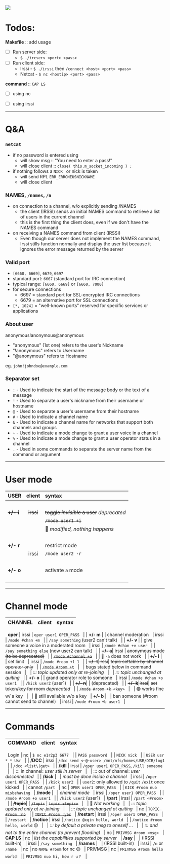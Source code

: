 ![](https://img.shields.io/badge/C++-Internet&nbsp;Relay&nbsp;Chat-red.svg?style=flat&logo=c%2B%2B)


# Todos:

__Makefile__ :: add usage
- [ ] Run server side:
  - `$ ./ircserv <port> <pass>`
- [ ] Run client side:
  - Irssi - `$ ./irssi` then `/connect <host> <port> <pass>`
  - Netcat - `$ nc <hostip> <port> <pass>`

__command__ :: `CAP LS` 
- [ ] using nc
- [ ] using irssi


---


# Q&A

### `netcat`
- if no password is entered using
  - will show msg :: "You need to enter a pass!"
  - will close client :: `close( this.m_socket_incoming ) ;`
- if nothing follows a `NICK ` or nick is taken
  - will send RPL `ERR_ERRONEUSNICKNAME`
  - will close client


### NAMES, `/names`, `/n`

- on connection to a channel, w/o explicitly sending /NAMES
  - the client (IRSSI) sends an initial NAMES command to retrieve a list of users in the current channel
  - this is the first thing the client does, even if we don't have the NAMES command
- on receiving a NAMES command from client (IRSSI)
  - Even though our server does not implement the NAMES command, Irssi stills function normally and display the user list because it ignores the error message returned by the server


### Valid port

- `[6660, 6669]`, `6679`, `6697`
- standard port: `6667` (standard port for IRC connection)
- typical range: `[6660, 6669]` or `[6660, 7000]`
- for secure connections
  - 6697 = standard port for SSL-encrypted IRC connections
  - 6679 = an alternative port for SSL connections
- `[*, 1024]` = "well-known ports" reserved for specific services or applications


### About user

anonymous!anonymous@anonymous
- "anonymous" (1st one) refers to the user's Nickname
- "!anonymous" refers to Username
- "@anonymous" refers to Hostname

eg. `john!johndoe@example.com`


### Separator set

- `:` - Used to indicate the start of the message body or the text of a message
- `!` - Used to separate a user's nickname from their username or hostname
- `@` - Used to separate a user's username from their hostname
- `#` - Used to indicate a channel name
- `&` - Used to indicate a channel name for networks that support both channels and groups
- `+` - Used to indicate a mode change to grant a user voice in a channel
- `%` - Used to indicate a mode change to grant a user operator status in a channel
- `.` - Used in some commands to separate the server name from the command or argument


---


# User mode

USER         | client | syntax
:----------- | :----: | :-
&nbsp;       |
~~__+/- i__~~|~~irssi~~| ~~toggle *invisible* a user~~ _deprecated_
&nbsp;       |        | ~~`/mode user1 +i`~~
&nbsp;       | &nbsp; | :red_circle: _modified, nothing happens_
&nbsp;       |        | 
__+/- r__    |        | restrict mode
&nbsp;       | irssi  | `/mode user2 -r`
&nbsp;       | 
__+/- o__    |        | activate `a` mode
&nbsp;       | 


---


# Channel mode

CHANNEL      | client | syntax
:----------- | :----: | :-
&nbsp;
__oper__     | irssi  | `oper user1 OPER_PASS`
&nbsp;       |        | 
__+/- m__    |        | channel moderation
&nbsp;       | irssi  | `/mode #chan +m`
&nbsp;       |        | `/say something` (user2 can't talk)
&nbsp;       |        | 
__+/- v__    |        | give someone a voice in a moderated room
&nbsp;       | irssi  | `/mode #chan +v user`
&nbsp;       |        | `/say something else` (now user2 can talk)
&nbsp;       |        | 
~~__+/- a__~~| irssi  | ~~anonymous mode (to be deprecated)~~
&nbsp;       |        | ~~`/mode #channel +a`~~
&nbsp;       |        | :red_circle: `-a` does not work
&nbsp;       |        | 
__+/- l__    | &nbsp; | set limit
&nbsp;       | irssi  | `/mode #room +l 1`
&nbsp;       |        |
~~__+/- t__~~|~~irssi~~| ~~topic settable by channel operator only~~
&nbsp;       |        | ~~`/mode #room +t`~~
&nbsp;       | &nbsp; | bugs stated below in command session
&nbsp;       | &nbsp; | _::: topic updated only at re-joining_
&nbsp;       | &nbsp; | _::: topic unchanged at quiting_
&nbsp;       |        | 
__+/- o__    |        | grand operator role to someone 
&nbsp;       | irssi  | `/mode #chan +o user1`
&nbsp;       |        | `/kick user2` (user1)
&nbsp;       |        | 
~~__+/- n__~~|        | (deprecated)
&nbsp;       |        | 
~~__+/- k__~~|~~irssi~~| ~~set token/key for room~~ _deprecated_
&nbsp;       |        | ~~`/mode #room +k <key>`~~
&nbsp;       | &nbsp; | :green_circle: works fine w/ a key
&nbsp;       | &nbsp; | :red_circle: still available w/o a key
&nbsp;       |
__+/- b__    | &nbsp; | ban someone (#room cannot send to channel)
&nbsp;       | irssi  | `/mode #room +b user1`
&nbsp;       |


---


# Commands

COMMAND      | client | syntax
:----------- | :----: | :-
&nbsp;
Login        | nc     | `$ nc e1r2p3 6677`
&nbsp;       |        | `PASS password`
&nbsp;       |        | `NICK nick`
&nbsp;       |        | `USER usr * * Usr`
&nbsp;       |        | 
__/DCC__     | irssi  | `/dcc send <~@~user> /mnt/nfs/homes/USR/DIR/log1`
&nbsp;       |        | `/dcc <list\|get>`
&nbsp;       |        | 
__/kill__    | irssi  | `/oper user1 OPER_PASS`, `/kill someone`
&nbsp;       | &nbsp; | ::: in channel: _user still in server_
&nbsp;       | &nbsp; | ::: out of channel: _user disconnected_
&nbsp;       |        |
__/kick__    | &nbsp; | _must be done inside a channel_
&nbsp;       | irssi  | `/oper user1 OPER_PASS` 
&nbsp;       |        | `/kick user2`
&nbsp;       |        | `user2`: only allowed to `/quit` `/exit` once kicked
&nbsp;       |        | cannot `/part`
&nbsp;       | nc     | `OPER user1 OPER_PASS`
&nbsp;       |        | `KICK #room nuo misbehaving`
&nbsp;       | 
__/mode__    | &nbsp; | _channel mode_
&nbsp;       | irssi  | `/oper user1 OPER_PASS`
&nbsp;       |        | `/mode #room +o user1`
&nbsp;       |        | `/kick user2` (user1)
&nbsp;       |
__/part__    | irssi  | `/part <#room>`
&nbsp;       |        |
~~__/topic__~~|       | ~~`/topic`~~ | ~~`topic <topic>`~~
&nbsp;       | &nbsp; | :red_circle: _Not working_
&nbsp;       | &nbsp; | _::: topic updated only at re-joining_
&nbsp;       | &nbsp; | _::: topic unchanged at quiting_
&nbsp;       | ~~nc~~ | ~~`TOPIC #room :no`~~
&nbsp;       |        | ~~`TOPIC #room :yes`~~
&nbsp;       | 
__/restart__ | irssi  | `/oper user1 OPER_PASS`
&nbsp;       |        | `/restart`
&nbsp;       | 
__/notice__  | irssi  | `/notice @xqin hello, world`
&nbsp;       |        | `/notice #room hello, world` :yellow_circle:
&nbsp;       | &nbsp; | _::: by default a private msg to oneself ..._
&nbsp;       | &nbsp; | _::: and not to the entire channel (to prevent flooding)_
&nbsp;       | nc     | `PRIVMSG #room <msg>`
&nbsp;       | 
__CAP LS__   | nc     | _list the capabilities supported by server_ 
&nbsp;       | 
__/say__     | &nbsp; | (IRSSI built-in)
&nbsp;       | irssi  | `/say something`
&nbsp;       | 
__/names__   | &nbsp; | (IRSSI built-in)
&nbsp;       | irssi  | `/n` or `/name`
&nbsp;       | nc     | no `NAME #room` for nc :yellow_circle:
&nbsp;       | 
PRIVMSG      | nc     | `PRIVMSG #room hello world`
&nbsp;       |        | `PRIVMSG nuo hi, how r u？`
&nbsp;       | 


